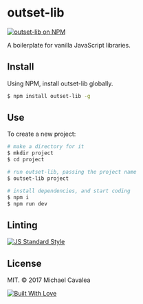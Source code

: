 # outset-lib

[![outset-lib on NPM](https://img.shields.io/npm/v/outset-lib.svg?style=flat-square)](https://www.npmjs.com/package/outset-lib)

A boilerplate for vanilla JavaScript libraries.

## Install

Using NPM, install outset-lib globally.

```bash
$ npm install outset-lib -g
```

## Use

To create a new project:

```bash
# make a directory for it
$ mkdir project
$ cd project

# run outset-lib, passing the project name
$ outset-lib project

# install dependencies, and start coding
$ npm i
$ npm run dev
```

## Linting

[![JS Standard Style](https://cdn.rawgit.com/feross/standard/master/badge.svg)](http://standardjs.com)

## License

MIT. © 2017 Michael Cavalea

[![Built With Love](http://forthebadge.com/images/badges/built-with-love.svg)](http://forthebadge.com)
